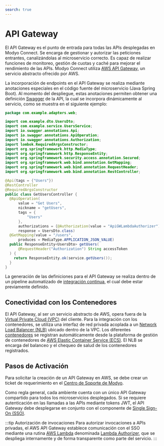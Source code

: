 ```yaml
---
search: true
---
```


# API Gateway

El API Gateway es el punto de entrada para todas las APIs desplegadas en Modyo Connect. Se encarga de gestionar y autorizar las peticiones entrantes, canalizándolas al microservicio correcto. Es capaz de realizar funciones de monitoreo, gestión de cuotas y caché para mejorar el rendimiento de las APIs. Modyo Connect utiliza [AWS API Gateway](https://aws.amazon.com/api-gateway), un servicio abstracto ofrecido por AWS.

La incorporación de endpoints en el API Gateway se realiza mediante anotaciones especiales en el código fuente del microservicio (Java Spring Boot). Al momento del despliegue, estas anotaciones permiten obtener una definición [Swagger](https://swagger.io) de la API, la cual se incorpora dinámicamente al servicio, como se muestra en el siguiente ejemplo:

``` Java
package com.example.adapters.web;

import com.example.dto.UsersDto;
import com.example.service.UsersService;
import io.swagger.annotations.Api;
import io.swagger.annotations.ApiOperation;
import io.swagger.annotations.Authorization;
import lombok.RequiredArgsConstructor;
import org.springframework.http.MediaType;
import org.springframework.http.ResponseEntity;
import org.springframework.security.access.annotation.Secured;
import org.springframework.web.bind.annotation.GetMapping;
import org.springframework.web.bind.annotation.RequestHeader;
import org.springframework.web.bind.annotation.RestController;

@Api(tags = {"Users"})
@RestController
@RequiredArgsConstructor
public class GetUsersController {
  @ApiOperation(
      value = "Get Users",
      nickname = "getUsers",
      tags = {
          "Users"
      },
      authorizations = {@Authorization(value = "ApiGWLambdaAuthorizer")},
      response = UsersDto.class)
  @GetMapping(value = "/users",
      produces = MediaType.APPLICATION_JSON_VALUE)
  public ResponseEntity<UsersDto> getUsers(
      @RequestHeader("Authorization") String accessToken
  ) {
    return ResponseEntity.ok(service.getUsers());
  }
}
```

La generación de las definiciones para el API Gateway se realiza dentro de un pipeline automatizado de [integración continua](../development/continuous-integration.html), el cual debe estar previamente definido.

## Conectividad con los Contenedores

El API Gateway, al ser un servicio abstracto de AWS, opera fuera de la [Virtual Private Cloud (VPC)](https://aws.amazon.com/vpc) del cliente. Para la integración con los contenedores, se utiliza una interfaz de red privada acoplada a un [Network Load Balancer (NLB)](https://aws.amazon.com/elasticloadbalancing/network-load-balancer) ubicado dentro de la VPC. Los diferentes [contenedores](containers.html) se registran automáticamente desde la plataforma de gestión de contenedores de [AWS Elastic Container Service (ECS)](https://aws.amazon.com/ecs). El NLB se encarga del balanceo y el chequeo de salud de los contenedores registrados.

## Pasos de Activación

Para solicitar la creación de un API Gateway en AWS, se debe crear un ticket de requerimiento en el [Centro de Soporte de Modyo](https://support.modyo.com).

Como regla general, cada ambiente cuenta con un único API Gateway compartido para todos los microservicios desplegados. Si se requiere autenticación en las llamadas a las APIs mediante tokens JWT, el API Gateway debe desplegarse en conjunto con el componente de [Single Sign-On (SSO)](single-sign-on.html). 

:::tip Autorización de invocaciones
Para autorizar invocaciones a APIs privadas, el AWS API Gateway establece comunicación con el SSO mediante una rutina [AWS Lambda](https://aws.amazon.com/lambda) denominada [Lambda Authorizer](https://docs.aws.amazon.com/apigateway/latest/developerguide/apigateway-use-lambda-authorizer.html), que se despliega internamente y de forma transparente como parte del servicio.
:::